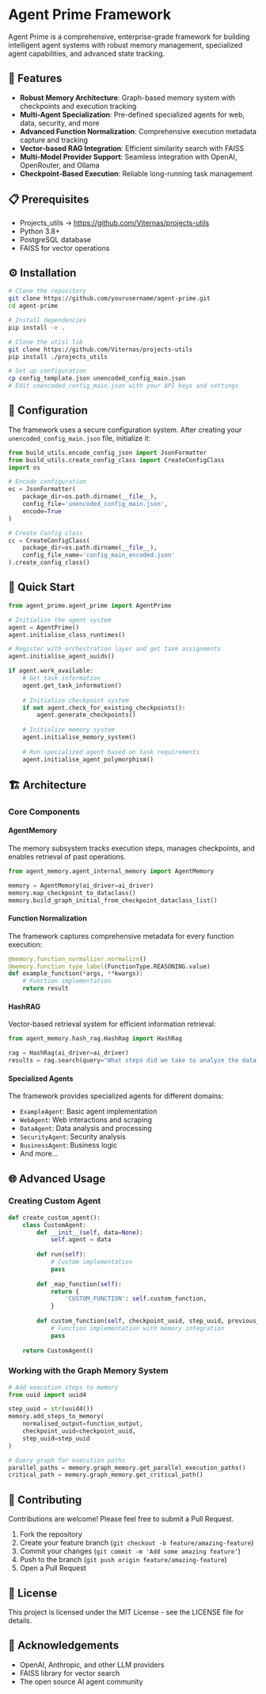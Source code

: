# Agent Prime Framework

Agent Prime is a comprehensive, enterprise-grade framework for building intelligent agent systems with robust memory management, specialized agent capabilities, and advanced state tracking.

## 🚀 Features

- **Robust Memory Architecture**: Graph-based memory system with checkpoints and execution tracking
- **Multi-Agent Specialization**: Pre-defined specialized agents for web, data, security, and more
- **Advanced Function Normalization**: Comprehensive execution metadata capture and tracking
- **Vector-based RAG Integration**: Efficient similarity search with FAISS
- **Multi-Model Provider Support**: Seamless integration with OpenAI, OpenRouter, and Ollama
- **Checkpoint-Based Execution**: Reliable long-running task management

## 📋 Prerequisites

- Projects_utils -> https://github.com/Viternas/projects-utils
- Python 3.8+
- PostgreSQL database
- FAISS for vector operations

## ⚙️ Installation

```bash
# Clone the repository
git clone https://github.com/yourusername/agent-prime.git
cd agent-prime

# Install dependencies
pip install -e .

# Clone the utisl lib
git clone https://github.com/Viternas/projects-utils
pip install ./projects_utils

# Set up configuration
cp config_template.json unencoded_config_main.json
# Edit unencoded_config_main.json with your API keys and settings
```

## 🔧 Configuration

The framework uses a secure configuration system. After creating your `unencoded_config_main.json` file, initialize it:

```python
from build_utils.encode_config_json import JsonFormatter
from build_utils.create_config_class import CreateConfigClass
import os

# Encode configuration
ec = JsonFormatter(
    package_dir=os.path.dirname(__file__), 
    config_file='unencoded_config_main.json', 
    encode=True
)

# Create Config class
cc = CreateConfigClass(
    package_dir=os.path.dirname(__file__), 
    config_file_name='config_main_encoded.json'
).create_config_class()
```

## 🚀 Quick Start

```python
from agent_prime.agent_prime import AgentPrime

# Initialize the agent system
agent = AgentPrime()
agent.initialise_class_runtimes()

# Register with orchestration layer and get task assignments
agent.initialise_agent_uuids()

if agent.work_available:
    # Get task information
    agent.get_task_information()
    
    # Initialize checkpoint system
    if not agent.check_for_existing_checkpoints():
        agent.generate_checkpoints()
    
    # Initialize memory system
    agent.initialise_memory_system()
    
    # Run specialized agent based on task requirements
    agent.initialise_agent_polymorphism()
```

## 🏗️ Architecture

### Core Components

#### AgentMemory
The memory subsystem tracks execution steps, manages checkpoints, and enables retrieval of past operations.

```python
from agent_memory.agent_internal_memory import AgentMemory

memory = AgentMemory(ai_driver=ai_driver)
memory.map_checkpoint_to_dataclass()
memory.build_graph_initial_from_checkpoint_dataclass_list()
```

#### Function Normalization
The framework captures comprehensive metadata for every function execution:

```python
@memory.function_normalizer.normalize()
@memory.function_type_label(FunctionType.REASONING.value)
def example_function(*args, **kwargs):
    # Function implementation
    return result
```

#### HashRAG
Vector-based retrieval system for efficient information retrieval:

```python
from agent_memory.hash_rag.HashRag import HashRag

rag = HashRag(ai_driver=ai_driver)
results = rag.search(query="What steps did we take to analyze the data?", k=3)
```

#### Specialized Agents
The framework provides specialized agents for different domains:

- `ExampleAgent`: Basic agent implementation
- `WebAgent`: Web interactions and scraping
- `DataAgent`: Data analysis and processing
- `SecurityAgent`: Security analysis
- `BusinessAgent`: Business logic
- And more...

## 🌐 Advanced Usage

### Creating Custom Agent

```python
def create_custom_agent():
    class CustomAgent:
        def __init__(self, data=None):
            self.agent = data
            
        def run(self):
            # Custom implementation
            pass
            
        def _map_function(self):
            return {
                'CUSTOM_FUNCTION': self.custom_function,
            }
            
        def custom_function(self, checkpoint_uuid, step_uuid, previous_step_uuid, function_arguments):
            # Function implementation with memory integration
            pass
            
    return CustomAgent()
```

### Working with the Graph Memory System

```python
# Add execution steps to memory
from uuid import uuid4

step_uuid = str(uuid4())
memory.add_steps_to_memory(
    normalised_output=function_output, 
    checkpoint_uuid=checkpoint_uuid, 
    step_uuid=step_uuid
)

# Query graph for execution paths
parallel_paths = memory.graph_memory.get_parallel_execution_paths()
critical_path = memory.graph_memory.get_critical_path()
```

## 🤝 Contributing

Contributions are welcome! Please feel free to submit a Pull Request.

1. Fork the repository
2. Create your feature branch (`git checkout -b feature/amazing-feature`)
3. Commit your changes (`git commit -m 'Add some amazing feature'`)
4. Push to the branch (`git push origin feature/amazing-feature`)
5. Open a Pull Request

## 📄 License

This project is licensed under the MIT License - see the LICENSE file for details.

## 🙏 Acknowledgements

- OpenAI, Anthropic, and other LLM providers
- FAISS library for vector search
- The open source AI agent community